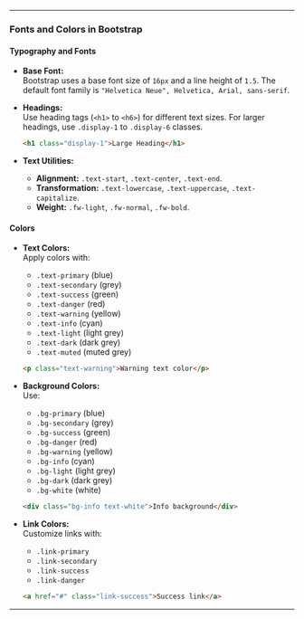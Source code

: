 

---

###  **Fonts and Colors in Bootstrap**

#### **Typography and Fonts**

- **Base Font:**  
  Bootstrap uses a base font size of `16px` and a line height of `1.5`. The default font family is `"Helvetica Neue", Helvetica, Arial, sans-serif`.
  
- **Headings:**  
  Use heading tags (`<h1>` to `<h6>`) for different text sizes. For larger headings, use `.display-1` to `.display-6` classes.
  ```html
  <h1 class="display-1">Large Heading</h1>
  ```

- **Text Utilities:**  
  - **Alignment:** `.text-start`, `.text-center`, `.text-end`.
  - **Transformation:** `.text-lowercase`, `.text-uppercase`, `.text-capitalize`.
  - **Weight:** `.fw-light`, `.fw-normal`, `.fw-bold`.

####  **Colors**

- **Text Colors:**  
  Apply colors with:
  - `.text-primary` (blue)
  - `.text-secondary` (grey)
  - `.text-success` (green)
  - `.text-danger` (red)
  - `.text-warning` (yellow)
  - `.text-info` (cyan)
  - `.text-light` (light grey)
  - `.text-dark` (dark grey)
  - `.text-muted` (muted grey)
  ```html
  <p class="text-warning">Warning text color</p>
  ```

- **Background Colors:**  
  Use:
  - `.bg-primary` (blue)
  - `.bg-secondary` (grey)
  - `.bg-success` (green)
  - `.bg-danger` (red)
  - `.bg-warning` (yellow)
  - `.bg-info` (cyan)
  - `.bg-light` (light grey)
  - `.bg-dark` (dark grey)
  - `.bg-white` (white)
  ```html
  <div class="bg-info text-white">Info background</div>
  ```

- **Link Colors:**  
  Customize links with:
  - `.link-primary`
  - `.link-secondary`
  - `.link-success`
  - `.link-danger`
  ```html
  <a href="#" class="link-success">Success link</a>
  ```

---


<!--stackedit_data:
eyJoaXN0b3J5IjpbMzg0NjA2NTkyXX0=
-->